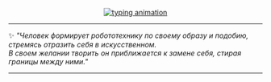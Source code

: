 <p align="center">
  <a href="https://github.com/atljh">
    <img src="https://readme-typing-svg.herokuapp.com?font=Fira+Code&size=22&pause=100&color=00FF00&width=900&lines=Человек+формирует+робототехнику+по+своему+образу+и+подобию...;Стремясь+отразить+себя+в+искусственном.;В+своем+желании+творить+он+приближается+к+замене+себя...;Стирая+границы+между+ними." alt="typing animation" />
  </a>
</p>

---

✨ *"Человек формирует робототехнику по своему образу и подобию, стремясь отразить себя в искусственном.  
В своем желании творить он приближается к замене себя, стирая границы между ними."*

---
